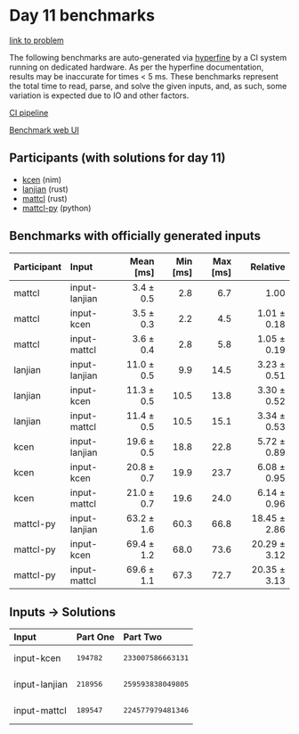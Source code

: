 # Day 11 benchmarks

[link to problem](https://adventofcode.com/2024/day/11)

The following benchmarks are auto-generated via
[hyperfine](https://github.com/sharkdp/hyperfine) by a CI system running on
dedicated hardware. As per the hyperfine documentation, results may be
inaccurate for times < 5 ms. These benchmarks represent the total time to read,
parse, and solve the given inputs, and, as such, some variation is expected due
to IO and other factors.

[CI pipeline](http://ci.papercode.net:8080/teams/main/pipelines/aoc2024)

[Benchmark web UI](https://aoc.ancalagon.black)


## Participants (with solutions for day 11)

- [kcen](https://github.com/kcen/aoc2024) (nim)
- [lanjian](https://github.com/lanjian/aoc-2024) (rust)
- [mattcl](https://github.com/mattcl/aoc2024) (rust)
- [mattcl-py](https://github.com/mattcl/aoc2024-py) (python)


## Benchmarks with officially generated inputs

| Participant | Input | Mean [ms] | Min [ms] | Max [ms] | Relative |
|:---|:---|---:|---:|---:|---:|
| mattcl | input-lanjian | 3.4 ± 0.5 | 2.8 | 6.7 | 1.00 |
| mattcl | input-kcen | 3.5 ± 0.3 | 2.2 | 4.5 | 1.01 ± 0.18 |
| mattcl | input-mattcl | 3.6 ± 0.4 | 2.8 | 5.8 | 1.05 ± 0.19 |
| lanjian | input-lanjian | 11.0 ± 0.5 | 9.9 | 14.5 | 3.23 ± 0.51 |
| lanjian | input-kcen | 11.3 ± 0.5 | 10.5 | 13.8 | 3.30 ± 0.52 |
| lanjian | input-mattcl | 11.4 ± 0.5 | 10.5 | 15.1 | 3.34 ± 0.53 |
| kcen | input-lanjian | 19.6 ± 0.5 | 18.8 | 22.8 | 5.72 ± 0.89 |
| kcen | input-kcen | 20.8 ± 0.7 | 19.9 | 23.7 | 6.08 ± 0.95 |
| kcen | input-mattcl | 21.0 ± 0.7 | 19.6 | 24.0 | 6.14 ± 0.96 |
| mattcl-py | input-lanjian | 63.2 ± 1.6 | 60.3 | 66.8 | 18.45 ± 2.86 |
| mattcl-py | input-kcen | 69.4 ± 1.2 | 68.0 | 73.6 | 20.29 ± 3.12 |
| mattcl-py | input-mattcl | 69.6 ± 1.1 | 67.3 | 72.7 | 20.35 ± 3.13 |


## Inputs -> Solutions

| Input | Part One | Part Two |
|:---|:---|:---|
|input-kcen|<pre>194782</pre>|<pre>233007586663131</pre>|
|input-lanjian|<pre>218956</pre>|<pre>259593838049805</pre>|
|input-mattcl|<pre>189547</pre>|<pre>224577979481346</pre>|
